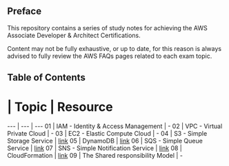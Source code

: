 ## Preface

This repository contains a series of study notes for achieving the AWS Associate Developer & Architect Certifications.

Content may not be fully exhaustive, or up to date, for this reason is always advised to fully review the AWS FAQs pages related to each exam topic.

## Table of Contents

# | Topic | Resource
--- | --- | ---
01 | IAM - Identity & Access Management | -
02 | VPC - Virtual Private Cloud        | -
03 | EC2 - Elastic Compute Cloud        | -
04 | S3 - Simple Storage Service        | [link](s3/README.md)
05 | DynamoDB                           | [link](dynamodb/README.md)
06 | SQS - Simple Queue Service         | [link](sqs/README.md)
07 | SNS - Simple Notification Service  | [link](sns/README.md)
08 | CloudFormation                     | [link](cloudformation/README.md)
09 | The Shared responsibility Model    | -






